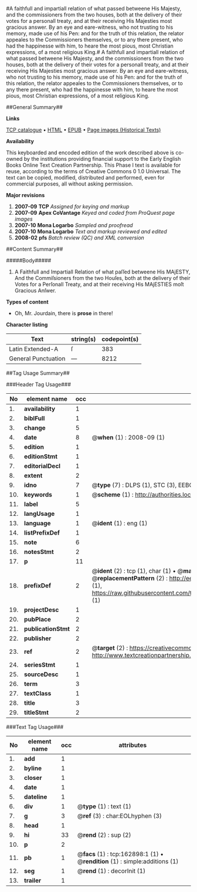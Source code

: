 #A faithfull and impartiall relation of what passed betweene His Majesty, and the commissioners from the two houses, both at the delivery of their votes for a personall treaty, and at their receiving His Majesties most gracious answer. By an eye and eare-witness, who not trusting to his memory, made use of his Pen: and for the truth of this relation, the relator appeales to the Commissioners themselves, or to any there present, who had the happinesse with him, to heare the most pious, most Christian expressions, of a most religious King.#
A faithfull and impartiall relation of what passed betweene His Majesty, and the commissioners from the two houses, both at the delivery of their votes for a personall treaty, and at their receiving His Majesties most gracious answer. By an eye and eare-witness, who not trusting to his memory, made use of his Pen: and for the truth of this relation, the relator appeales to the Commissioners themselves, or to any there present, who had the happinesse with him, to heare the most pious, most Christian expressions, of a most religious King.

##General Summary##

**Links**

[TCP catalogue](http://www.ota.ox.ac.uk/tcp/)  • 
[HTML](http://tei.it.ox.ac.uk/tcp/Texts-HTML/free/A85/A85065.html)  • 
[EPUB](http://tei.it.ox.ac.uk/tcp/Texts-EPUB/free/A85/A85065.epub) • 
[Page images (Historical Texts)](https://data.historicaltexts.jisc.ac.uk/view?pubId=eebo-99862457e&pageId=eebo-99862457e-162898-1)

**Availability**

This keyboarded and encoded edition of the
	       work described above is co-owned by the institutions
	       providing financial support to the Early English Books
	       Online Text Creation Partnership. This Phase I text is
	       available for reuse, according to the terms of Creative
	       Commons 0 1.0 Universal. The text can be copied,
	       modified, distributed and performed, even for
	       commercial purposes, all without asking permission.

**Major revisions**

1. __2007-09__ __TCP__ *Assigned for keying and markup*
1. __2007-09__ __Apex CoVantage__ *Keyed and coded from ProQuest page images*
1. __2007-10__ __Mona Logarbo__ *Sampled and proofread*
1. __2007-10__ __Mona Logarbo__ *Text and markup reviewed and edited*
1. __2008-02__ __pfs__ *Batch review (QC) and XML conversion*

##Content Summary##

#####Body#####

1. A Faithfull and Impartiall Relation of what paſſed betweene His MAjESTY, And the Commiſsioners from the two Houſes, both at the delivery of their Votes for a Perſonall Treaty, and at their receiving His MAjESTIES moſt Gracious Anſwer.

**Types of content**

  * Oh, Mr. Jourdain, there is **prose** in there!

**Character listing**


|Text|string(s)|codepoint(s)|
|---|---|---|
|Latin Extended-A|ſ|383|
|General Punctuation|—|8212|

##Tag Usage Summary##

###Header Tag Usage###

|No|element name|occ|attributes|
|---|---|---|---|
|1.|__availability__|1||
|2.|__biblFull__|1||
|3.|__change__|5||
|4.|__date__|8| @__when__ (1) : 2008-09 (1)|
|5.|__edition__|1||
|6.|__editionStmt__|1||
|7.|__editorialDecl__|1||
|8.|__extent__|2||
|9.|__idno__|7| @__type__ (7) : DLPS (1), STC (3), EEBO-CITATION (1), PROQUEST (1), VID (1)|
|10.|__keywords__|1| @__scheme__ (1) : http://authorities.loc.gov/ (1)|
|11.|__label__|5||
|12.|__langUsage__|1||
|13.|__language__|1| @__ident__ (1) : eng (1)|
|14.|__listPrefixDef__|1||
|15.|__note__|6||
|16.|__notesStmt__|2||
|17.|__p__|11||
|18.|__prefixDef__|2| @__ident__ (2) : tcp (1), char (1)  •  @__matchPattern__ (2) : ([0-9\-]+):([0-9IVX]+) (1), (.+) (1)  •  @__replacementPattern__ (2) : http://eebo.chadwyck.com/downloadtiff?vid=$1&page=$2 (1), https://raw.githubusercontent.com/textcreationpartnership/Texts/master/tcpchars.xml#$1 (1)|
|19.|__projectDesc__|1||
|20.|__pubPlace__|2||
|21.|__publicationStmt__|2||
|22.|__publisher__|2||
|23.|__ref__|2| @__target__ (2) : https://creativecommons.org/publicdomain/zero/1.0/ (1), http://www.textcreationpartnership.org/docs/. (1)|
|24.|__seriesStmt__|1||
|25.|__sourceDesc__|1||
|26.|__term__|3||
|27.|__textClass__|1||
|28.|__title__|3||
|29.|__titleStmt__|2||


###Text Tag Usage###

|No|element name|occ|attributes|
|---|---|---|---|
|1.|__add__|1||
|2.|__byline__|1||
|3.|__closer__|1||
|4.|__date__|1||
|5.|__dateline__|1||
|6.|__div__|1| @__type__ (1) : text (1)|
|7.|__g__|3| @__ref__ (3) : char:EOLhyphen (3)|
|8.|__head__|1||
|9.|__hi__|33| @__rend__ (2) : sup (2)|
|10.|__p__|2||
|11.|__pb__|1| @__facs__ (1) : tcp:162898:1 (1)  •  @__rendition__ (1) : simple:additions (1)|
|12.|__seg__|1| @__rend__ (1) : decorInit (1)|
|13.|__trailer__|1||
